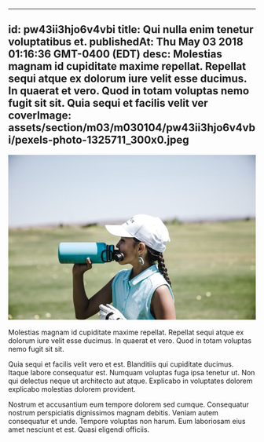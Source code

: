 
---
id: pw43ii3hjo6v4vbi
title: Qui nulla enim tenetur voluptatibus et.
publishedAt: Thu May 03 2018 01:16:36 GMT-0400 (EDT)
desc: Molestias magnam id cupiditate maxime repellat. Repellat sequi atque ex dolorum iure velit esse ducimus. In quaerat et vero. Quod in totam voluptas nemo fugit sit sit. Quia sequi et facilis velit ver
coverImage: assets/section/m03/m030104/pw43ii3hjo6v4vbi/pexels-photo-1325711_300x0.jpeg
---

![image from pexels.com](assets/section/m03/m030104/pw43ii3hjo6v4vbi/pexels-photo-1325711.jpeg)

Molestias magnam id cupiditate maxime repellat. Repellat sequi atque ex dolorum iure velit esse ducimus. In quaerat et vero. Quod in totam voluptas nemo fugit sit sit.
 
Quia sequi et facilis velit vero et est. Blanditiis qui cupiditate ducimus. Itaque labore consequatur est. Numquam voluptas fuga ipsa tenetur ut. Non qui delectus neque ut architecto aut atque. Explicabo in voluptates dolorem explicabo molestias dolorem provident.
 
Nostrum et accusantium eum tempore dolorem sed cumque. Consequatur nostrum perspiciatis dignissimos magnam debitis. Veniam autem consequatur et unde. Tempore voluptas non harum. Eum laboriosam eius amet nesciunt et est. Quasi eligendi officiis.

